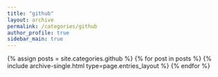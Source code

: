 ```yaml
---
title: "github"
layout: archive
permalink: /categories/github
author_profile: true
sidebar_main: true
---
```



{% assign posts = site.categories.github %}
{% for post in posts %} {% include archive-single.html type=page.entries_layout %} {% endfor %}